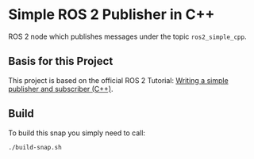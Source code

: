 # Simple ROS 2 Publisher in C++

ROS 2 node which publishes messages under the topic `ros2_simple_cpp`.

## Basis for this Project

This project is based on the official ROS 2 Tutorial: [Writing a simple publisher and subscriber (C++)](https://docs.ros.org/en/humble/Tutorials/Beginner-Client-Libraries/Writing-A-Simple-Cpp-Publisher-And-Subscriber.html#writing-a-simple-publisher-and-subscriber-c).

## Build
To build this snap you simply need to call:

```bash
./build-snap.sh
```